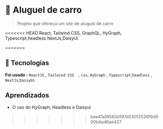 # 🚙 Aluguel de carro
> Projeto  que ofereça um site de aluguel de carro 

<<<<<<< HEAD
React, Tailwind CSS, GraphQL, HyGraph, Typescript,headless
NextJs,DaisyUi


=======

## 🚀 Tecnologias

**Foi usado :**  `ReactJS` , `Tailwind CSS  `, `css`,
`HyGraph` , `Typescript`,`headless` , `NextJs`,`DaisyUi`

## Aprendizados

* O uso do HyGraph, Headless e Daisyui
>>>>>>> bee41a18583d197d530f2536f9d900b4ad6ae427
